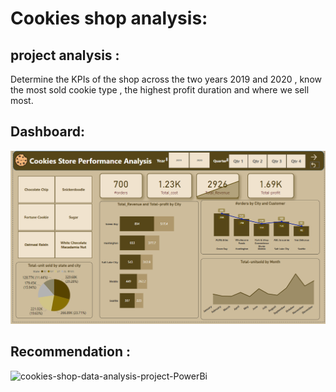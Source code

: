 # Cookies shop analysis:
## project analysis :
Determine the KPIs of the shop across the two years 2019 and 2020 , know the most sold cookie type , the highest profit duration and where we sell most.
## Dashboard:
![cookies-shop-data-analysis-project-PowerBi](https://github.com/Arwa988/cookies-shop-data-analysis-PowerBi/blob/main/Screenshot%20(97).png)
## Recommendation :
![cookies-shop-data-analysis-project-PowerBi]()
